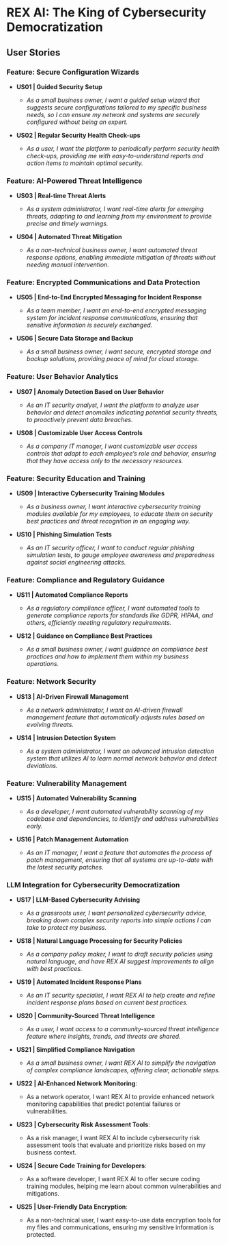 # REX AI: The King of Cybersecurity Democratization

## User Stories

### Feature: Secure Configuration Wizards
- **US01 | Guided Security Setup**
  - *As a small business owner, I want a guided setup wizard that suggests secure configurations tailored to my specific business needs, so I can ensure my network and systems are securely configured without being an expert.*

- **US02 | Regular Security Health Check-ups**
  - *As a user, I want the platform to periodically perform security health check-ups, providing me with easy-to-understand reports and action items to maintain optimal security.*

### Feature: AI-Powered Threat Intelligence
- **US03 | Real-time Threat Alerts**
  - *As a system administrator, I want real-time alerts for emerging threats, adapting to and learning from my environment to provide precise and timely warnings.*

- **US04 | Automated Threat Mitigation**
  - *As a non-technical business owner, I want automated threat response options, enabling immediate mitigation of threats without needing manual intervention.*

### Feature: Encrypted Communications and Data Protection
- **US05 | End-to-End Encrypted Messaging for Incident Response**
  - *As a team member, I want an end-to-end encrypted messaging system for incident response communications, ensuring that sensitive information is securely exchanged.*

- **US06 | Secure Data Storage and Backup**
  - *As a small business owner, I want secure, encrypted storage and backup solutions, providing peace of mind for cloud storage.*

### Feature: User Behavior Analytics
- **US07 | Anomaly Detection Based on User Behavior**
  - *As an IT security analyst, I want the platform to analyze user behavior and detect anomalies indicating potential security threats, to proactively prevent data breaches.*

- **US08 | Customizable User Access Controls**
  - *As a company IT manager, I want customizable user access controls that adapt to each employee’s role and behavior, ensuring that they have access only to the necessary resources.*

### Feature: Security Education and Training
- **US09 | Interactive Cybersecurity Training Modules**
  - *As a business owner, I want interactive cybersecurity training modules available for my employees, to educate them on security best practices and threat recognition in an engaging way.*

- **US10 | Phishing Simulation Tests**
  - *As an IT security officer, I want to conduct regular phishing simulation tests, to gauge employee awareness and preparedness against social engineering attacks.*

### Feature: Compliance and Regulatory Guidance
- **US11 | Automated Compliance Reports**
  - *As a regulatory compliance officer, I want automated tools to generate compliance reports for standards like GDPR, HIPAA, and others, efficiently meeting regulatory requirements.*

- **US12 | Guidance on Compliance Best Practices**
  - *As a small business owner, I want guidance on compliance best practices and how to implement them within my business operations.*

### Feature: Network Security
- **US13 | AI-Driven Firewall Management**
  - *As a network administrator, I want an AI-driven firewall management feature that automatically adjusts rules based on evolving threats.*

- **US14 | Intrusion Detection System**
  - *As a system administrator, I want an advanced intrusion detection system that utilizes AI to learn normal network behavior and detect deviations.*

### Feature: Vulnerability Management
- **US15 | Automated Vulnerability Scanning**
  - *As a developer, I want automated vulnerability scanning of my codebase and dependencies, to identify and address vulnerabilities early.*

- **US16 | Patch Management Automation**
  - *As an IT manager, I want a feature that automates the process of patch management, ensuring that all systems are up-to-date with the latest security patches.*

### LLM Integration for Cybersecurity Democratization
- **US17 | LLM-Based Cybersecurity Advising**
  - *As a grassroots user, I want personalized cybersecurity advice, breaking down complex security reports into simple actions I can take to protect my business.*

- **US18 | Natural Language Processing for Security Policies**
  - *As a company policy maker, I want to draft security policies using natural language, and have REX AI suggest improvements to align with best practices.*

- **US19 | Automated Incident Response Plans**
  - *As an IT security specialist, I want REX AI to help create and refine incident response plans based on current best practices.*

- **US20 | Community-Sourced Threat Intelligence**
  - *As a user, I want access to a community-sourced threat intelligence feature where insights, trends, and threats are shared.*

- **US21 | Simplified Compliance Navigation**
  - *As a small business owner, I want REX AI to simplify the navigation of complex compliance landscapes, offering clear, actionable steps.*

- **US22 | AI-Enhanced Network Monitoring**: 
  - As a network operator, I want REX AI to provide enhanced network monitoring capabilities that predict potential failures or vulnerabilities.

- **US23 | Cybersecurity Risk Assessment Tools**: 
  - As a risk manager, I want REX AI to include cybersecurity risk assessment tools that evaluate and prioritize risks based on my business context.

- **US24 | Secure Code Training for Developers**: 
  - As a software developer, I want REX AI to offer secure coding training modules, helping me learn about common vulnerabilities and mitigations.

- **US25 | User-Friendly Data Encryption**: 
  - As a non-technical user, I want easy-to-use data encryption tools for my files and communications, ensuring my sensitive information is protected.